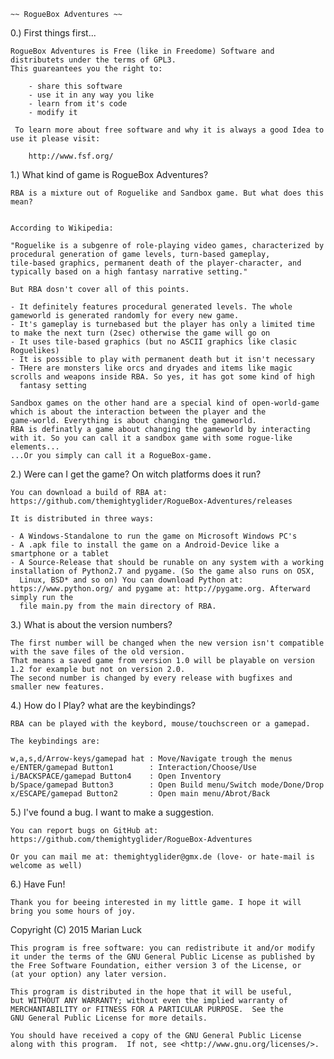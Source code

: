 ~~~~~~~~~~~~~~~~~~~~~~~~~
~~ RogueBox Adventures ~~
~~~~~~~~~~~~~~~~~~~~~~~~~

0.) First things first...

    RogueBox Adventures is Free (like in Freedome) Software and distributets under the terms of GPL3.
    This guareantees you the right to:
		
		- share this software
		- use it in any way you like
		- learn from it's code
		- modify it

     To learn more about free software and why it is always a good Idea to use it please visit:
		
		http://www.fsf.org/

1.) What kind of game is RogueBox Adventures?

    RBA is a mixture out of Roguelike and Sandbox game. But what does this mean?
    

    According to Wikipedia: 

    "Roguelike is a subgenre of role-playing video games, characterized by procedural generation of game levels, turn-based gameplay, 
    tile-based graphics, permanent death of the player-character, and typically based on a high fantasy narrative setting."

    But RBA dosn't cover all of this points.

    - It definitely features procedural generated levels. The whole gameworld is generated randomly for every new game.
    - It's gameplay is turnebased but the player has only a limited time to make the next turn (2sec) otherwise the game will go on
    - It uses tile-based graphics (but no ASCII graphics like clasic Roguelikes)
    - It is possible to play with permanent death but it isn't necessary
    - THere are monsters like orcs and dryades and items like magic scrolls and weapons inside RBA. So yes, it has got some kind of high
      fantasy setting

    Sandbox games on the other hand are a special kind of open-world-game which is about the interaction between the player and the 
    game-world. Everything is about changing the gameworld.
    RBA is definatly a game about changing the gameworld by interacting with it. So you can call it a sandbox game with some rogue-like elements...
    ...Or you simply can call it a RogueBox-game.

2.) Were can I get the game? On witch platforms does it run?

    You can download a build of RBA at: https://github.com/themightyglider/RogueBox-Adventures/releases

    It is distributed in three ways:

    - A Windows-Standalone to run the game on Microsoft Windows PC's
    - A .apk file to install the game on a Android-Device like a smartphone or a tablet
    - A Source-Release that should be runable on any system with a working installation of Python2.7 and pygame. (So the game also runs on OSX,
      Linux, BSD* and so on) You can download Python at: https://www.python.org/ and pygame at: http://pygame.org. Afterward simply run the 
      file main.py from the main directory of RBA.

3.) What is about the version numbers?
    
    The first number will be changed when the new version isn't compatible with the save files of the old version.
    That means a saved game from version 1.0 will be playable on version 1.2 for example but not on version 2.0.
    The second number is changed by every release with bugfixes and smaller new features.

4.) How do I Play? what are the keybindings?

    RBA can be played with the keybord, mouse/touchscreen or a gamepad.

    The keybindings are:

    w,a,s,d/Arrow-keys/gamepad hat : Move/Navigate trough the menus
    e/ENTER/gamepad Button1        : Interaction/Choose/Use
    i/BACKSPACE/gamepad Button4    : Open Inventory
    b/Space/gamepad Button3        : Open Build menu/Switch mode/Done/Drop
    x/ESCAPE/gamepad Button2       : Open main menu/Abrot/Back

5.) I've found a bug. I want to make a suggestion.

    You can report bugs on GitHub at: https://github.com/themightyglider/RogueBox-Adventures

    Or you can mail me at: themightyglider@gmx.de (love- or hate-mail is welcome as well)

6.) Have Fun!

    Thank you for beeing interested in my little game. I hope it will bring you some hours of joy.
    
    





Copyright (C) 2015  Marian Luck

    This program is free software: you can redistribute it and/or modify
    it under the terms of the GNU General Public License as published by
    the Free Software Foundation, either version 3 of the License, or
    (at your option) any later version.

    This program is distributed in the hope that it will be useful,
    but WITHOUT ANY WARRANTY; without even the implied warranty of
    MERCHANTABILITY or FITNESS FOR A PARTICULAR PURPOSE.  See the
    GNU General Public License for more details.

    You should have received a copy of the GNU General Public License
    along with this program.  If not, see <http://www.gnu.org/licenses/>.
